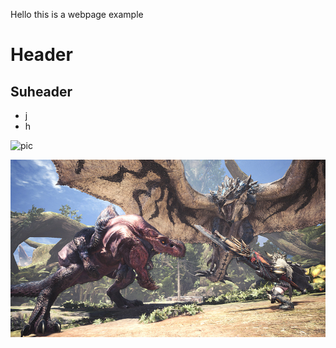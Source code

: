 Hello this is a webpage example

# Header
## Suheader

* j
* h

![pic](https://uiuc-ischool-dataviz.github.io/spring2019online/week04/data/littleCorgiInHat.png)

![myphoto](https://github.com/PabloMartinezPancorbo/pablomartinezpancorbo.github.io/blob/main/MonsterHunterWorld-13.jpg)
